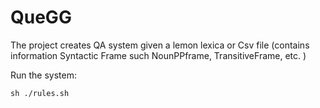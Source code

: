 # QueGG
The project creates QA system given a lemon lexica or Csv file (contains information Syntactic Frame such NounPPframe, TransitiveFrame, etc. )

Run the system:
````shell script
sh ./rules.sh
````  








